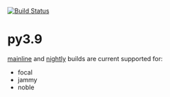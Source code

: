[![Build Status](https://github.com/deadsnakes/py3.9/actions/workflows/main.yml/badge.svg)](https://github.com/deadsnakes/py3.9/actions/workflows/main.yml)

py3.9
=====

[mainline] and [nightly] builds are current supported for:

- focal
- jammy
- noble

[mainline]: https://launchpad.net/~deadsnakes/+archive/ubuntu/ppa
[nightly]: https://launchpad.net/~deadsnakes/+archive/ubuntu/nightly
